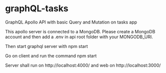# graphQL-tasks
GraphQL Apollo API with basic Query and Mutation on tasks app

This apollo server is connected to a MongoDB. Please create a MongoDB account and then add a .env in api root folder with your MONGODB_URI. 

Then start graphql server with npm start

Go on client and run the command npm start

Server shall run on http://localhost:4000/ and web on http://localhost:3000/
